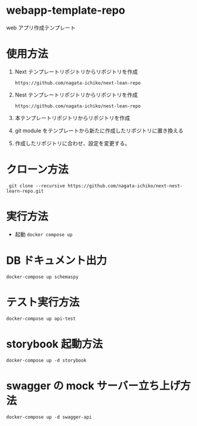 # webapp-template-repo

web アプリ作成テンプレート

# 使用方法

1. Next テンプレートリポジトリからリポジトリを作成

   `https://github.com/nagata-ichiko/next-lean-repo`

1. Nest テンプレートリポジトリからリポジトリを作成

   `https://github.com/nagata-ichiko/nest-lean-repo`

1. 本テンプレートリポジトリからリポジトリを作成

1. git module をテンプレートから新たに作成したリポジトリに置き換える

1. 作成したリポジトリに合わせ、設定を変更する。

# クローン方法

` git clone --recursive https://github.com/nagata-ichiko/next-nest-learn-repo.git`

# 実行方法

- 起動
  `docker compose up`

# DB ドキュメント出力

`docker-compose up schemaspy`

# テスト実行方法

`docker-compose up api-test`

# storybook 起動方法

`docker-compose up -d storybook`

# swagger の mock サーバー立ち上げ方法

`docker-compose up -d swagger-api`
